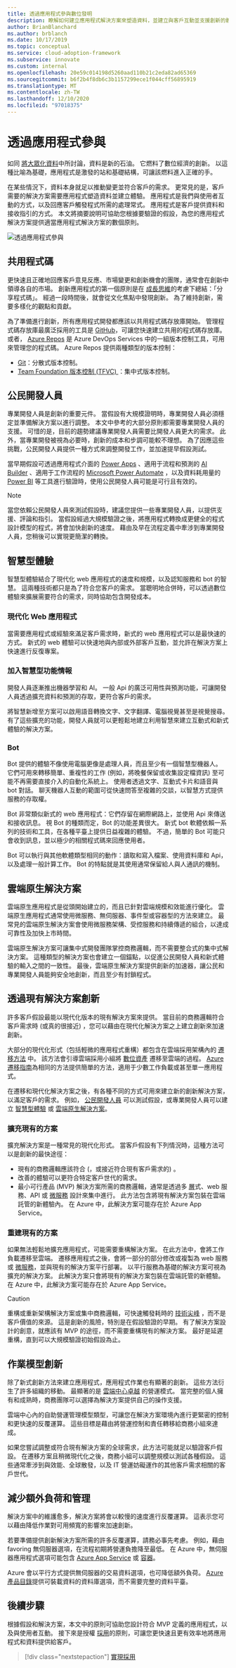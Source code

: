 ```yaml
---
title: 透過應用程式參與數位發明
description: 瞭解如何建立應用程式解決方案來塑造資料，並建立與客戶互動並支援創新的體驗。
author: BrianBlanchard
ms.author: brblanch
ms.date: 10/17/2019
ms.topic: conceptual
ms.service: cloud-adoption-framework
ms.subservice: innovate
ms.custom: internal
ms.openlocfilehash: 20e59c014198d5260aad110b21c2eda82ad65369
ms.sourcegitcommit: b6f2b4f8db6c3b1157299ece1f044cff56895919
ms.translationtype: MT
ms.contentlocale: zh-TW
ms.lasthandoff: 12/10/2020
ms.locfileid: "97018375"
---
```

# <a name="engage-via-applications"></a>透過應用程式參與

如同 [將大眾化資料](./data.md)中所討論，資料是新的石油。 它燃料了數位經濟的創新。 以這種比喻為基礎，應用程式是激發的站和基礎結構，可讓該燃料進入正確的手。

在某些情況下，資料本身就足以推動變更並符合客戶的需求。 更常見的是，客戶需要的解決方案需要應用程式塑造資料並建立體驗。 應用程式是我們與使用者互動的方式，以及回應客戶觸發程式所需的處理常式。 應用程式是客戶提供資料和接收指引的方式。 本文將摘要說明可協助您根據要驗證的假設，為您的應用程式解決方案提供適當應用程式解決方案的數個原則。

![透過應用程式參與](../../_images/innovate/engage-via-apps.png)

## <a name="shared-code"></a>共用程式碼

更快速且正確地回應客戶意見反應、市場變更和創新機會的團隊，通常會在創新中領導各自的市場。 創新應用程式的第一個原則是在 [成長思維](./learn.md#growth-mindset)的考慮下總結：「分享程式碼」。 經過一段時間後，就會從文化焦點中發現創新。 為了維持創新，需要多樣化的觀點和貢獻。

為了準備進行創新，所有應用程式開發都應該以共用程式碼存放庫開始。 管理程式碼存放庫最廣泛採用的工具是 [GitHub](https://guides.github.com)，可讓您快速建立共用的程式碼存放庫。 或者， [Azure Repos](/azure/devops/repos/get-started/what-is-repos?view=azure-devops) 是 Azure DevOps Services 中的一組版本控制工具，可用來管理您的程式碼。 Azure Repos 提供兩種類型的版本控制：

- [Git](/azure/devops/repos/get-started/what-is-repos?view=azure-devops#git)：分散式版本控制。
- [Team Foundation 版本控制 (TFVC) ](/azure/devops/repos/get-started/what-is-repos?view=azure-devops#tfvc)：集中式版本控制。

## <a name="citizen-developers"></a>公民開發人員

專業開發人員是創新的重要元件。 當假設有大規模證明時，專業開發人員必須穩定並準備解決方案以進行調整。 本文中參考的大部分原則都需要專業開發人員的支援。 可惜的是，目前的趨勢建議專業開發人員需要比開發人員更大的需求。 此外，當專業開發被視為必要時，創新的成本和步調可能較不理想。 為了因應這些挑戰，公民開發人員提供一種方式來調整開發工作，並加速提早假設測試。

當早期假設可透過應用程式介面的 [Power Apps](/powerapps/powerapps-overview) 、適用于流程和預測的 [AI Builder](/powerapps/use-ai-builder) 、適用于工作流程的 [Microsoft Power Automate](/power-automate) ，以及資料耗用量的 [Power BI](/power-bi) 等工具進行驗證時，使用公民開發人員可能是可行且有效的。

> [!NOTE]
> 當您依賴公民開發人員來測試假設時，建議您提供一些專業開發人員，以提供支援、評論和指引。 當假設經過大規模驗證之後，將應用程式轉換成更健全的程式設計模型的程式，將會加快創新的速度。 藉由及早在流程定義中牽涉到專業開發人員，您稍後可以實現更簡潔的轉換。

## <a name="intelligent-experiences"></a>智慧型體驗

智慧型體驗結合了現代化 web 應用程式的速度和規模，以及認知服務和 bot 的智慧。 這兩種技術都只是為了符合您客戶的需求。 當聰明地合併時，可以透過數位體驗來擴展需要符合的需求，同時協助包含開發成本。

### <a name="modern-web-apps"></a>現代化 Web 應用程式

當需要應用程式或經驗來滿足客戶需求時，新式的 web 應用程式可以是最快速的方式。 新式的 web 體驗可以快速地與內部或外部客戶互動，並允許在解決方案上快速進行反復專案。

### <a name="infusing-intelligence"></a>加入智慧型功能情報

開發人員逐漸推出機器學習和 AI。 一般 Api 的廣泛可用性與預測功能，可讓開發人員透過擴充資料和預測的存取，更符合客戶的需求。

將智慧新增至方案可以啟用語音轉換文字、文字翻譯、電腦視覺甚至是視覺搜尋。 有了這些擴充的功能，開發人員就可以更輕鬆地建立利用智慧來建立互動式和新式體驗的解決方案。

### <a name="bots"></a>Bot

Bot 提供的體驗不像使用電腦更像是處理人員，而且至少有一個智慧型機器人。 它們可用來轉移簡單、重複性的工作 (例如，將晚餐保留或收集設定檔資訊) 至可能不再需要直接介入的自動化系統上。 使用者透過文字、互動式卡片和語音與 bot 對話。 聊天機器人互動的範圍可從快速問答至複雜的交談，以智慧方式提供服務的存取權。

Bot 非常類似新式的 web 應用程式：它們存留在網際網路上，並使用 Api 來傳送和接收訊息。 視 Bot 的種類而定，Bot 的功能差異很大。 新式 bot 軟體依賴一系列的技術和工具，在各種平臺上提供日益複雜的體驗。 不過，簡單的 Bot 可能只會收到訊息，並以極少的相關程式碼來回應使用者。

Bot 可以執行與其他軟體類型相同的動作：讀取和寫入檔案、使用資料庫和 Api，以及處理一般計算工作。 Bot 的特點就是其使用通常保留給人與人通訊的機制。

## <a name="cloud-native-solutions"></a>雲端原生解決方案

雲端原生應用程式是從頭開始建立的，而且已針對雲端規模和效能進行優化。 雲端原生應用程式通常使用微服務、無伺服器、事件型或容器型的方法來建立。 最常見的雲端原生解決方案會使用微服務架構、受控服務和持續傳遞的組合，以達成可靠性及加快上市時間。

雲端原生解決方案可讓集中式開發團隊掌控商務邏輯，而不需要整合式的集中式解決方案。 這種類型的解決方案也會建立一個錨點，以促進公民開發人員和新式體驗的輸入之間的一致性。 最後，雲端原生解決方案提供創新的加速器，讓公民和專業開發人員能夠安全地創新，而且至少有封鎖程式。

## <a name="innovate-through-existing-solutions"></a>透過現有解決方案創新

許多客戶假設最能以現代化版本的現有解決方案來提供。 當目前的商務邏輯符合客戶需求時 (或真的很接近) ，您可以藉由在現代化解決方案之上建立創新來加速創新。

大部分的現代化形式（包括輕微的應用程式重構）都包含在雲端採用架構內的 [遷移方法](../../migrate/index.md) 中。 該方法會引導雲端採用小組將 [數位資產](../../digital-estate/index.md) 遷移至雲端的過程。 [Azure 遷移指南](../../migrate/azure-migration-guide/index.md)為相同的方法提供簡單的方法，適用于少數工作負載或甚至單一應用程式。

在遷移和現代化解決方案之後，有各種不同的方式可用來建立新的創新解決方案，以滿足客戶的需求。 例如， [公民開發人員](#citizen-developers) 可以測試假設，或專業開發人員可以建立 [智慧型體驗](#intelligent-experiences) 或 [雲端原生解決方案](#cloud-native-solutions)。

### <a name="extend-an-existing-solution"></a>擴充現有的方案

擴充解決方案是一種常見的現代化形式。 當客戶假設有下列情況時，這種方法可以是創新的最快途徑：

- 現有的商務邏輯應該符合 (，或接近符合現有客戶需求的) 。
- 改善的體驗可以更符合特定客戶世代的需求。
- 最小可行產品 (MVP) 解決方案所需的商務邏輯，通常是透過多 [層](/azure/architecture/guide/architecture-styles/n-tier)式、web 服務、API 或 [微服務](/azure/architecture/guide/architecture-styles/microservices) 設計來集中進行。 此方法包含將現有解決方案包裝在雲端託管的新體驗內。 在 Azure 中，此解決方案可能存在於 Azure App Service。

### <a name="rebuild-an-existing-solution"></a>重建現有的方案

如果無法輕鬆地擴充應用程式，可能需要重構解決方案。 在此方法中，會將工作負載遷移至雲端。 遷移應用程式之後，會將一部分的部分修改或複製為 web 服務或 [微服務](/azure/architecture/guide/architecture-styles/microservices)，並與現有的解決方案平行部署。 以平行服務為基礎的解決方案可視為擴充的解決方案。 此解決方案只會將現有的解決方案包裝在雲端託管的新體驗。 在 Azure 中，此解決方案可能存在於 Azure App Service。

> [!CAUTION]
> 重構或重新架構解決方案或集中商務邏輯，可快速觸發耗時的 [技術尖峰](./build.md#reduce-complexity-and-delay-technical-spikes) ，而不是客戶價值的來源。 這是創新的風險，特別是在假設驗證的早期。 有了解決方案設計的創意，就應該有 MVP 的途徑，而不需要重構現有的解決方案。 最好是延遲重構，直到可以大規模驗證初始假設為止。

## <a name="operating-model-innovations"></a>作業模型創新

除了新式創新方法來建立應用程式，應用程式作業也有顯著的創新。 這些方法衍生了許多組織的移動。 最顯著的是 [雲端中心卓越](../../organize/cloud-center-of-excellence.md) 的營運模式。 當完整的個人擁有和成熟時，商務團隊可以選擇為解決方案提供自己的操作支援。

雲端中心內的自助營運管理模型類型，可讓您在解決方案環境內進行更緊密的控制和更快速的反覆運算。 這些目標是藉由將營運控制和責任轉移給商務小組來達成。

如果您嘗試調整或符合現有解決方案的全球需求，此方法可能就足以驗證客戶假設。 在遷移方案且稍微現代化之後，商務小組可以調整規模以測試各種假設。 這些通常牽涉到與效能、全球散發，以及 IT 營運妨礙運作的其他客戶需求相關的客戶世代。

## <a name="reduce-overhead-and-management"></a>減少額外負荷和管理

解決方案中的維護愈多，解決方案將會以較慢的速度進行反覆運算。 這表示您可以藉由降低作業對可用頻寬的影響來加速創新。

若要準備提供創新解決方案所需的許多反覆運算，請務必事先考慮。 例如，藉由 favoring 無伺服器選項，在流程初期將營運負擔降至最低。 在 Azure 中，無伺服器應用程式選項可能包含 [Azure App Service](/azure/app-service/overview) 或 [容器](/azure/containers)。

Azure 會以平行方式提供無伺服器的交易資料選項，也可降低額外負荷。 [Azure 產品目錄](/azure)提供可裝載資料的資料庫選項，而不需要完整的資料平臺。

## <a name="next-steps"></a>後續步驟

根據假設和解決方案，本文中的原則可協助您設計符合 MVP 定義的應用程式，以及與使用者互動。 接下來是授權 [採用](./ci-cd.md)的原則，可讓您更快速且更有效率地將應用程式和資料提供給客戶。

> [!div class="nextstepaction"]
> [實現採用](./ci-cd.md)
